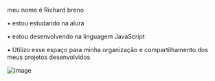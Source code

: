 meu nome é Richard breno

• estou estudando na alura

• estou desenvolvendo na linguagem JavaScript

• Utilizo esse espaço para minha organização e compartilhamento dos meus projetos
desenvolvidos
  
![image](https://github.com/user-attachments/assets/63c42615-15d3-41c1-9e5e-5694e6c1feb5)
